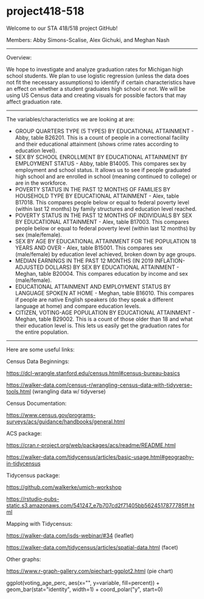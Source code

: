# project418-518

Welcome to our STA 418/518 project GitHub!

Members: Abby Simons-Scalise, Alex Gichuki, and Meghan Nash

---------------------------------------------------------------------------

Overview:

We hope to investigate and analyze graduation rates for Michigan high school students. We plan to use logistic regression (unless the data does not fit the necessary assumptions) to identify if certain characteristics have an effect on whether a student graduates high school or not. We will be using US Census data and creating visuals for possible factors that may affect graduation rate.

---------------------------------------------------------------------------

The variables/characteristics we are looking at are:
- GROUP QUARTERS TYPE (5 TYPES) BY EDUCATIONAL ATTAINMENT - Abby, table B26201. This is a count of people in a correctional facility and their educational attainment (shows crime rates according to education level).
- SEX BY SCHOOL ENROLLMENT BY EDUCATIONAL ATTAINMENT BY EMPLOYMENT STATUS - Abby, table B14005. This compares sex by employment and school status. It allows us to see if people graduated high school and are enrolled in school (meaning continued to college) or are in the workforce.
- POVERTY STATUS IN THE PAST 12 MONTHS OF FAMILIES BY HOUSEHOLD TYPE BY EDUCATIONAL ATTAINMENT - Alex, table B17018. This compares people below or equal to federal poverty level (within last 12 months) by family structures and education level reached.
- POVERTY STATUS IN THE PAST 12 MONTHS OF INDIVIDUALS BY SEX BY EDUCATIONAL ATTAINMENT - Alex, table B17003. This compares people below or equal to federal poverty level (within last 12 months) by sex (male/female).
- SEX BY AGE BY EDUCATIONAL ATTAINMENT FOR THE POPULATION 18 YEARS AND OVER - Alex, table B15001. This compares sex (male/female) by education level achieved, broken down by age groups.
- MEDIAN EARNINGS IN THE PAST 12 MONTHS (IN 2019 INFLATION-ADJUSTED DOLLARS) BY SEX BY EDUCATIONAL ATTAINMENT - Meghan, table B20004. This compares education by income and sex (male/female).
- EDUCATIONAL ATTAINMENT AND EMPLOYMENT STATUS BY LANGUAGE SPOKEN AT HOME - Meghan, table B16010. This compares if people are native English speakers (do they speak a different language at home) and compare education levels.
- CITIZEN, VOTING-AGE POPULATION BY EDUCATIONAL ATTAINMENT - Meghan, table B29002. This is a count of those older than 18 and what their education level is. This lets us easily get the graduation rates for the entire population.

---------------------------------------------------------------------------

Here are some useful links:

Census Data Beginnings:

https://dcl-wrangle.stanford.edu/census.html#census-bureau-basics

https://walker-data.com/census-r/wrangling-census-data-with-tidyverse-tools.html (wrangling data w/ tidyverse)

Census Documentation:

https://www.census.gov/programs-surveys/acs/guidance/handbooks/general.html

ACS package:

https://cran.r-project.org/web/packages/acs/readme/README.html

https://walker-data.com/tidycensus/articles/basic-usage.html#geography-in-tidycensus

Tidycensus package:

https://github.com/walkerke/umich-workshop

https://rstudio-pubs-static.s3.amazonaws.com/541247_e7b707cd2f71405bb5624517877785ff.html

Mapping with Tidycensus:

https://walker-data.com/isds-webinar/#34 (leaflet)

https://walker-data.com/tidycensus/articles/spatial-data.html (facet)

Other graphs:

https://www.r-graph-gallery.com/piechart-ggplot2.html (pie chart)

ggplot(voting_age_perc, aes(x="", y=variable, fill=percent)) +
  geom_bar(stat="identity", width=1) +
  coord_polar("y", start=0)
